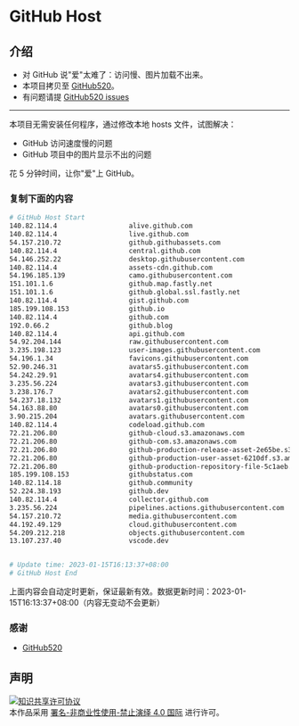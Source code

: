 # GitHub Host
## 介绍
- 对 GitHub 说"爱"太难了：访问慢、图片加载不出来。
- 本项目拷贝至 [GitHub520](https://github.com/521xueweihan/GitHub520)。
- 有问题请提 [GitHub520 issues](https://github.com/521xueweihan/GitHub520/issues/new)

---

本项目无需安装任何程序，通过修改本地 hosts 文件，试图解决：
- GitHub 访问速度慢的问题
- GitHub 项目中的图片显示不出的问题

花 5 分钟时间，让你"爱"上 GitHub。

### 复制下面的内容
```bash
# GitHub Host Start
140.82.114.4                  alive.github.com
140.82.114.4                  live.github.com
54.157.210.72                 github.githubassets.com
140.82.114.4                  central.github.com
54.146.252.22                 desktop.githubusercontent.com
140.82.114.4                  assets-cdn.github.com
54.196.185.139                camo.githubusercontent.com
151.101.1.6                   github.map.fastly.net
151.101.1.6                   github.global.ssl.fastly.net
140.82.114.4                  gist.github.com
185.199.108.153               github.io
140.82.114.4                  github.com
192.0.66.2                    github.blog
140.82.114.4                  api.github.com
54.92.204.144                 raw.githubusercontent.com
3.235.198.123                 user-images.githubusercontent.com
54.196.1.34                   favicons.githubusercontent.com
52.90.246.31                  avatars5.githubusercontent.com
54.242.29.91                  avatars4.githubusercontent.com
3.235.56.224                  avatars3.githubusercontent.com
3.238.176.7                   avatars2.githubusercontent.com
54.237.18.132                 avatars1.githubusercontent.com
54.163.88.80                  avatars0.githubusercontent.com
3.90.215.204                  avatars.githubusercontent.com
140.82.114.4                  codeload.github.com
72.21.206.80                  github-cloud.s3.amazonaws.com
72.21.206.80                  github-com.s3.amazonaws.com
72.21.206.80                  github-production-release-asset-2e65be.s3.amazonaws.com
72.21.206.80                  github-production-user-asset-6210df.s3.amazonaws.com
72.21.206.80                  github-production-repository-file-5c1aeb.s3.amazonaws.com
185.199.108.153               githubstatus.com
140.82.114.18                 github.community
52.224.38.193                 github.dev
140.82.114.4                  collector.github.com
3.235.56.224                  pipelines.actions.githubusercontent.com
54.157.210.72                 media.githubusercontent.com
44.192.49.129                 cloud.githubusercontent.com
54.209.212.218                objects.githubusercontent.com
13.107.237.40                 vscode.dev


# Update time: 2023-01-15T16:13:37+08:00
# GitHub Host End

```
上面内容会自动定时更新，保证最新有效。数据更新时间：2023-01-15T16:13:37+08:00（内容无变动不会更新）

### 感谢

- [GitHub520](https://github.com/521xueweihan/GitHub520)

## 声明
<a rel="license" href="https://creativecommons.org/licenses/by-nc-nd/4.0/deed.zh"><img alt="知识共享许可协议" style="border-width: 0" src="https://licensebuttons.net/l/by-nc-nd/4.0/88x31.png"></a><br>本作品采用 <a rel="license" href="https://creativecommons.org/licenses/by-nc-nd/4.0/deed.zh">署名-非商业性使用-禁止演绎 4.0 国际</a> 进行许可。